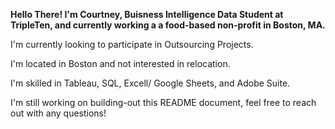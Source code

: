 **Hello There!
I'm Courtney, Buisness Intelligence Data Student at TripleTen, and currently working a a food-based non-profit in Boston, MA.**

I'm currently looking to participate in Outsourcing Projects. 

I'm located in Boston and not interested in relocation. 

I'm skilled in Tableau, SQL, Excell/ Google Sheets, and Adobe Suite. 

I'm still working on building-out this README document, feel free to reach out with any questions!
